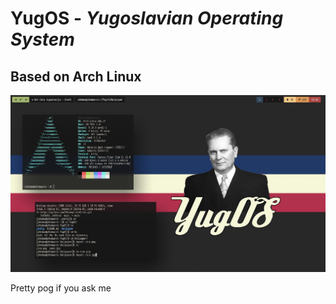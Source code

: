 # YugOS - *Yugoslavian Operating System*
## Based on Arch Linux

![YugOS Main Wallpaper](https://github.com/P0ndaa/YugOS/blob/main/Wallpaper/rice.jpg)

Pretty pog if you ask me
